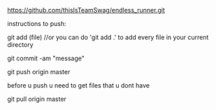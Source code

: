 https://github.com/thisIsTeamSwag/endless_runner.git

instructions to push:

git add (file) //or you can do 'git add .' to add every file in your current directory

git commit -am "message"

git push origin master


before u push u need to get files that u dont have 

git pull origin master
